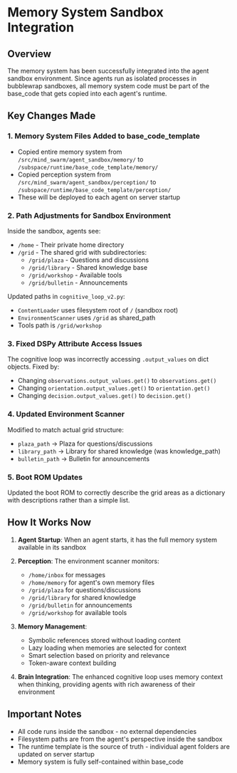 # Memory System Sandbox Integration

## Overview

The memory system has been successfully integrated into the agent sandbox environment. Since agents run as isolated processes in bubblewrap sandboxes, all memory system code must be part of the base_code that gets copied into each agent's runtime.

## Key Changes Made

### 1. Memory System Files Added to base_code_template
- Copied entire memory system from `/src/mind_swarm/agent_sandbox/memory/` to `/subspace/runtime/base_code_template/memory/`
- Copied perception system from `/src/mind_swarm/agent_sandbox/perception/` to `/subspace/runtime/base_code_template/perception/`
- These will be deployed to each agent on server startup

### 2. Path Adjustments for Sandbox Environment
Inside the sandbox, agents see:
- `/home` - Their private home directory
- `/grid` - The shared grid with subdirectories:
  - `/grid/plaza` - Questions and discussions
  - `/grid/library` - Shared knowledge base
  - `/grid/workshop` - Available tools
  - `/grid/bulletin` - Announcements

Updated paths in `cognitive_loop_v2.py`:
- `ContentLoader` uses filesystem root of `/` (sandbox root)
- `EnvironmentScanner` uses `/grid` as shared_path
- Tools path is `/grid/workshop`

### 3. Fixed DSPy Attribute Access Issues
The cognitive loop was incorrectly accessing `.output_values` on dict objects. Fixed by:
- Changing `observations.output_values.get()` to `observations.get()`
- Changing `orientation.output_values.get()` to `orientation.get()`
- Changing `decision.output_values.get()` to `decision.get()`

### 4. Updated Environment Scanner
Modified to match actual grid structure:
- `plaza_path` → Plaza for questions/discussions
- `library_path` → Library for shared knowledge (was knowledge_path)
- `bulletin_path` → Bulletin for announcements

### 5. Boot ROM Updates
Updated the boot ROM to correctly describe the grid areas as a dictionary with descriptions rather than a simple list.

## How It Works Now

1. **Agent Startup**: When an agent starts, it has the full memory system available in its sandbox
2. **Perception**: The environment scanner monitors:
   - `/home/inbox` for messages
   - `/home/memory` for agent's own memory files
   - `/grid/plaza` for questions/discussions
   - `/grid/library` for shared knowledge
   - `/grid/bulletin` for announcements
   - `/grid/workshop` for available tools

3. **Memory Management**: 
   - Symbolic references stored without loading content
   - Lazy loading when memories are selected for context
   - Smart selection based on priority and relevance
   - Token-aware context building

4. **Brain Integration**: The enhanced cognitive loop uses memory context when thinking, providing agents with rich awareness of their environment

## Important Notes

- All code runs inside the sandbox - no external dependencies
- Filesystem paths are from the agent's perspective inside the sandbox
- The runtime template is the source of truth - individual agent folders are updated on server startup
- Memory system is fully self-contained within base_code